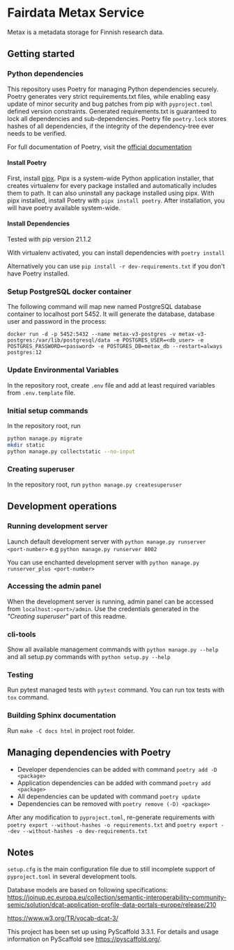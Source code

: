 # Fairdata Metax Service

Metax is a metadata storage for Finnish research data.

## Getting started

### Python dependencies

This repository uses Poetry for managing Python dependencies securely. Poetry generates very strict requirements.txt files, while enabling easy update of minor security and bug patches from pip with `pyproject.toml` defined version constraints. Generated requirements.txt is guaranteed to lock all dependencies and sub-dependencies. Poetry file `poetry.lock` stores hashes of all dependencies, if the integrity of the dependency-tree ever needs to be verified. 

For full documentation of Poetry, visit the [official documentation](https://python-poetry.org/docs/)

#### Install Poetry

First, install [pipx](https://github.com/pypa/pipx). Pipx is a system-wide Python application installer, that creates virtualenv for every package installed and automatically includes them to path. It can also uninstall any package installed using pipx.  With pipx installed, install Poetry with `pipx install poetry`. After installation, you will have poetry available system-wide. 

#### Install Dependencies

Tested with pip version 21.1.2

With virtualenv activated, you can install dependencies with `poetry install`

Alternatively you can use `pip install -r dev-requirements.txt` if you don't have Poetry installed. 

### Setup PostgreSQL docker container

The following command will map new named PostgreSQL database container to localhost port 5452. It will generate the database, database user and password in the process:

`docker run -d -p 5452:5432 --name metax-v3-postgres -v metax-v3-postgres:/var/lib/postgresql/data -e POSTGRES_USER=<db_user> -e POSTGRES_PASSWORD=<password> -e POSTGRES_DB=metax_db --restart=always  postgres:12`

### Update Environmental Variables

In the repository root, create `.env` file and add at least required variables from `.env.template` file.

### Initial setup commands

In the repository root, run 

```bash
python manage.py migrate
mkdir static
python manage.py collectstatic --no-input 
```

### Creating superuser

In the repository root, run `python manage.py createsuperuser`


## Development operations

### Running development server

Launch default development server with `python manage.py runserver <port-number>` e.g `python manage.py runserver 8002`

You can use enchanted development server with `python manage.py runserver_plus <port-number>`

### Accessing the admin panel

When the development server is running, admin panel can be accessed from `localhost:<port>/admin`. Use the credentials generated in the _"Creating superuser"_ part of this readme.

### cli-tools

Show all available management commands with `python manage.py --help` and all setup.py commands with `python setup.py --help`

### Testing

Run pytest managed tests with `pytest` command. You can run tox tests with `tox` command.

### Building Sphinx documentation

Run `make -C docs html` in project root folder.

## Managing dependencies with Poetry

* Developer dependencies can be added with command `poetry add -D <package>`
* Application dependencies can be added with command `poetry add <package>`
* All dependencies can be updated with command `poetry update`
* Dependencies can be removed with `poetry remove (-D) <package>`

After any modification to `pyproject.toml`, re-generate requirements with `poetry export --without-hashes -o requirements.txt` and `poetry export --dev --without-hashes -o dev-requirements.txt` 


## Notes

`setup.cfg` is the main configuration file due to still incomplete support of `pyproject.toml` in several development tools.

Database models are based on following specifications:
https://joinup.ec.europa.eu/collection/semantic-interoperability-community-semic/solution/dcat-application-profile-data-portals-europe/release/210

https://www.w3.org/TR/vocab-dcat-3/

This project has been set up using PyScaffold 3.3.1. For details and usage
information on PyScaffold see https://pyscaffold.org/.
